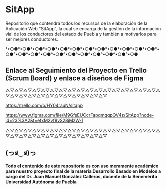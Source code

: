 # SitApp
Repositorio que contendrá todos los recursos de la elaboración de la Aplicación Web "SitApp", la cual se encarga de la gestión de la información vial de los conductores del estado de Puebla y también a motivarlos para ser mejores conductores.

°•○●°•○●°•○●°•○●°•○●°•○●°•○●°•○●°•○●°•○●°•○●°•○●°•○●°•○●°•○●°•○●°•○●°•○●°•○●°•○●°•○●°•○●°•○●

## Enlace al Seguimiento del Proyecto en Trello (Scrum Board) y enlace a diseños de Figma
△▽△▽△▽△▽△▽△▽△▽△▽△▽△▽△▽△▽△▽△▽△▽△▽△▽△▽△▽△▽△▽△▽△▽△▽△▽△▽△▽△▽△▽

https://trello.com/b/HY04rauN/sitapp

https://www.figma.com/file/M9GfsEUCcrFapqmqqpQV4z/SitApp?node-id=23%3A2&t=efxM2vf8vS28jMzW-1

△▽△▽△▽△▽△▽△▽△▽△▽△▽△▽△▽△▽△▽△▽△▽△▽△▽△▽△▽△▽△▽△▽△▽△▽△▽△▽△▽△▽△▽
  
## (っಠ‿ಠ)っ


#### Todo el contenido de este repositorio es con uso meramente académico para nuestro proyecto final de la materia Desarrollo Basado en Modelos a cargo del Dr. Juan Manuel González Calleros, docente de la Benemérita Universidad Autónoma de Puebla
